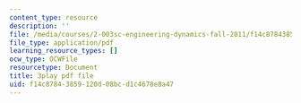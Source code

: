 ```yaml
---
content_type: resource
description: ''
file: /media/courses/2-003sc-engineering-dynamics-fall-2011/f14c87843859120d08bcd1c4678e8a47_GUvoVvXwoOQ.pdf
file_type: application/pdf
learning_resource_types: []
ocw_type: OCWFile
resourcetype: Document
title: 3play pdf file
uid: f14c8784-3859-120d-08bc-d1c4678e8a47
---
```


